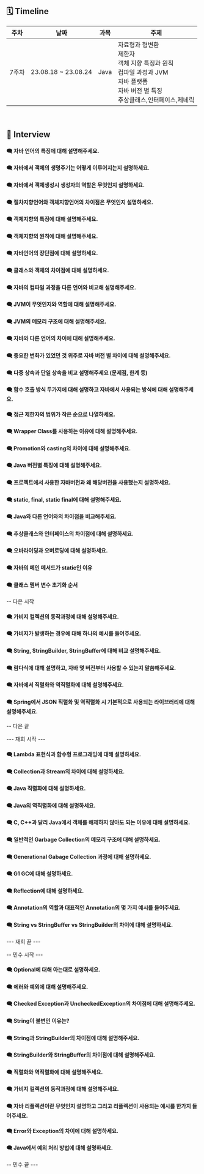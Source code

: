 ## 🗓 Timeline

| 주차  | 날짜                | 과목 | 주제                                                                                                                                        |
| ----- | ------------------- | ---- | ------------------------------------------------------------------------------------------------------------------------------------------- |
| 7주차 | 23.08.18 ~ 23.08.24 | Java | 자료형과 형변환<br>제한자<br>객체 지향 특징과 원칙<br>컴파일 과정과 JVM<br>자바 플랫폼<br>자바 버전 별 특징<br>추상클래스,인터페이스,제네릭 |

<br>
    
## 📝 Interview

#### 🗨 자바 언어의 특징에 대해 설명해주세요.

#### 🗨 자바에서 객체의 생명주기는 어떻게 이루어지는지 설명하세요.

#### 🗨 자바에서 객체생성시 생성자의 역할은 무엇인지 설명하세요.

#### 🗨 절차지향언어와 객체지향언어의 차이점은 무엇인지 설명하세요.

#### 🗨 객체지향의 특징에 대해 설명해주세요.

#### 🗨 객체지향의 원칙에 대해 설명해주세요.

#### 🗨 자바언어의 장단점에 대해 설명하세요.

#### 🗨 클래스와 객체의 차이점에 대해 설명하세요.

#### 🗨 자바의 컴파일 과정을 다른 언어와 비교해 설명해주세요.

#### 🗨 JVM이 무엇인지와 역할에 대해 설명해주세요.

#### 🗨 JVM의 메모리 구조에 대해 설명해주세요.

#### 🗨 자바와 다른 언어의 차이에 대해 설명해주세요.

#### 🗨 중요한 변화가 있었던 것 위주로 자바 버전 별 차이에 대해 설명해주세요.

#### 🗨 다중 상속과 단일 상속을 비교 설명해주세요 (문제점, 한계 등)

#### 🗨 함수 호출 방식 두가지에 대해 설명하고 자바에서 사용되는 방식에 대해 설명해주세요.

#### 🗨 접근 제한자의 범위가 작은 순으로 나열하세요.

#### 🗨 Wrapper Class를 사용하는 이유에 대해 설명해주세요.

#### 🗨 Promotion와 casting의 차이에 대해 설명해주세요.

#### 🗨 Java 버전별 특징에 대해 설명해주세요.

#### 🗨 프로젝트에서 사용한 자바버전과 왜 해당버전을 사용했는지 설명하세요.

#### 🗨 static, final, static final에 대해 설명해주세요.

#### 🗨 Java와 다른 언어와의 차이점을 비교해주세요.

#### 🗨 추상클래스와 인터페이스의 차이점에 대해 설명하세요.

#### 🗨 오바라이딩과 오버로딩에 대해 설명하세요.

#### 🗨 자바의 메인 메서드가 static인 이유

#### 🗨 클래스 멤버 변수 초기화 순서

-- 다은 시작

#### 🗨 가비지 컬렉션의 동작과정에 대해 설명해주세요.

#### 🗨 가비지가 발생하는 경우에 대해 하나의 예시를 들어주세요.

#### 🗨 String, StringBuilder, StringBuffer에 대해 비교 설명해주세요.

#### 🗨 람다식에 대해 설명하고, 자바 몇 버전부터 사용할 수 있는지 말씀해주세요.

#### 🗨 자바에서 직렬화와 역직렬화에 대해 설명해주세요.

#### 🗨 Spring에서 JSON 직렬화 및 역직렬화 시 기본적으로 사용되는 라이브러리에 대해 설명해주세요.

-- 다은 끝


--- 재희 시작 ---

#### 🗨 Lambda 표현식과 함수형 프로그래밍에 대해 설명하세요.

#### 🗨 Collection과 Stream의 차이에 대해 설명하세요.

#### 🗨 Java 직렬화에 대해 설명하세요.

#### 🗨 Java의 역직렬화에 대해 설명하세요.

#### 🗨 C, C++과 달리 Java에서 객체를 해제하지 않아도 되는 이유에 대해 설명하세요.

#### 🗨 일반적인 Garbage Collection의 메모리 구조에 대해 설명하세요.

#### 🗨 Generational Gabage Collection 과정에 대해 설명하세요.

#### 🗨 G1 GC에 대해 설명하세요.

#### 🗨 Reflection에 대해 설명하세요.

#### 🗨 Annotation의 역할과 대표적인 Annotation의 몇 가지 예시를 들어주세요.

#### 🗨 String vs StringBuffer vs StringBuilder의 차이에 대해 설명하세요.

--- 재희 끝 ---

-- 민수 시작 ---

#### 🗨 Optional에 대해 아는대로 설명하세요.

#### 🗨 에러와 예외에 대해 설명해주세요.

#### 🗨 Checked Exception과 UncheckedException의 차이점에 대해 설명해주세요.

#### 🗨 String이 불변인 이유는?

#### 🗨 String과 StringBuilder의 차이점에 대해 설명해주세요.

#### 🗨 StringBuilder와 StringBuffer의 차이점에 대해 설명해주세요.

#### 🗨 직렬화와 역직렬화에 대해 설명해주세요.

#### 🗨 가비지 컬렉션의 동작과정에 대해 설명해주세요.

#### 🗨 자바 리플렉션이란 무엇인지 설명하고 그리고 리플렉션이 사용되는 예시를 한가지 들어주세요.

#### 🗨 Error와 Exception의 차이에 대해 설명하세요.

#### 🗨 Java에서 예외 처리 방법에 대해 설명하세요.

-- 민수 끝 ---
